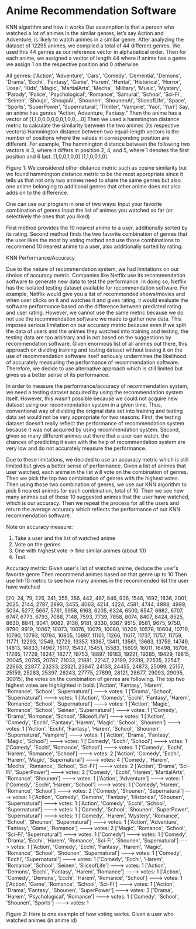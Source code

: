 # Anime Recommendation Software


KNN algorithm and how it works
Our assumption is that a person who watched a lot of animes in the similar genres, let’s say Action and Adventure, is likely to watch animes in a similar genre. After analyzing the dataset of 12295 animes, we compiled a total of 44 different genres. We used this 44 genres as our reference vector in alphabetical order. Then for each anime, we assigned a vector of length 44 where if anime has a genre we assign 1 on the respective position and 0 otherwise.



All genres:
['Action', 'Adventure', 'Cars', 'Comedy', 'Dementia', 'Demons', 'Drama', 'Ecchi', 'Fantasy', 'Game', 'Harem', 'Hentai', 'Historical', 'Horror', 'Josei', 'Kids', 'Magic', 'MartialArts', 'Mecha', 'Military', 'Music', 'Mystery', 'Parody', 'Police', 'Psychological', 'Romance', 'Samurai', 'School', 'Sci-Fi', 'Seinen', 'Shoujo', 'ShoujoAi', 'Shounen', 'ShounenAi', 'SliceofLife', 'Space', 'Sports', 'SuperPower', 'Supernatural', 'Thriller', 'Vampire', 'Yaoi', 'Yuri']
Say, an anime has genres “Action, Adventure, Fantasy.” Then the anime has a vector of
[1,1,0,0,0,0,0,0,1,0,0,...0]
Then we used a hammington distance metric to calculate the similarity between the two animes (its respective vectors)
Hammington distance between two equal-length vectors is the number of positions where the values in corresponding position are different.
For example,
The hammington distance between the following two vectors is 3, where it differs in position 2, 4, and 5, where 1 denotes the first position and 6 last. 
[1,0,0,1,0,0]
[1,1,0,0,1,0]
 
Figure 1: We considered other distance metric such as cosine similarity but we found hammington distance metric to be the most appropriate since it tells us that not only two animes need to share the same genres but also one anime belonging to additional genres that other anime does not also adds on to the difference.


 
One can use our program in one of two ways:
Input your favorite combination of genres
Input the list of animes you watched so far (or selectively the ones that you liked)

First method provides the 10 nearest anime to a user, additionally sorted by its rating.
Second method finds the two favorite combination of genres that the user likes the most by voting method and use those combinations to recommend 10 nearest anime to a user, also additionally sorted by rating.

KNN Performance/Accuracy


Due to the nature of recommendation system, we had limitations on our choice of accuracy metric. Companies like Netflix use its recommendation software to generate new data to test the performance. In doing so, Netflix has the isolated testing dataset available for recommendation software. For example, Netflix would give you a list of recommended shows/movies and when user clicks on it and watches it and gives rating, it would evaluate the software performance based on the difference between predicted rating and user rating. However, we cannot use the same metric because we do not use the recommendation software we made to gather new data. This imposes serious limitation on our accuracy metric because even if we split the data of users and the animes they watched into training and testing, the testing data are too arbitrary and is not based on the suggestions by recommendation software. Given enormous list of all animes out there, this approach on dividing training and testing dataset without basing it on the use of recommendation software itself seriously undermines the likelihood of accurately measuring the performance of recommendation software.
Therefore, we decide to use alternative approach which is still limited but gives us a better sense of its performance. 

In order to measure the performance/accuracy of recommendation system, we need a testing dataset acquired by using the recommendation system itself. However, this wasn’t possible because we could not acquire new dataset using our recommendation system in a given time. Thus, conventional way of dividing the original data set into training and testing data set would not be very appropriate for two reasons. First, the testing dataset doesn’t really reflect the performance of recommendation system because it was not acquired by using recommendation system. Second, given so many different animes out there that a user can watch, the chances of predicting it even with the help of recommendation system are very low and do not accurately measure the performance.

Due to these limitations, we decided to use an accuracy metric which is still limited but gives a better sense of performance. Given a list of animes that user watched, each anime in the list will vote on the combination of genres. Then we pick the top two combination of genres with the highest votes. Then using those two combination of genres, we use our KNN algorithm to pick 5 nearest animes for each combination, total of 10. Then we see how many animes out of those 10 suggested animes that the user have watched, which is our accuracy. Then we repeat the process for all the users and return the average accuracy which reflects the performance of our KNN recommendation software.
 
Note on accuracy measure:

1. Take a user and the list of watched anime
2. Vote on the genres
3. One with highest vote -> find similar animes (about 10)
4. Test
 
Accuracy metric:
Given user's list of watched anime, deduce the user's favorite genre
Then recommend animes based on that genre up to 10
Then use hit-10 metric to see how many animes in the recommended list the user have watched
 
 
 
[20, 24, 79, 226, 241, 355, 356, 442, 487, 846, 936, 1546, 1692, 1836, 2001, 2025, 2144, 2787, 2993, 3455, 4063, 4214, 4224, 4581, 4744, 4898, 4999, 5034, 5277, 5667, 5781, 5958, 6163, 6205, 6324, 6500, 6547, 6682, 6707, 6747, 6773, 6793, 7088, 7148, 7593, 7739, 7858, 8074, 8407, 8424, 8525, 8630, 8841, 9041, 9062, 9136, 9181, 9330, 9367, 9515, 9581, 9675, 9750, 9790, 9919, 10067, 10073, 10076, 10079, 10080, 10209, 10578, 10604, 10719, 10790, 10793, 10794, 10805, 10897, 11161, 11266, 11617, 11737, 11757, 11759, 11771, 12293, 12549, 12729, 13357, 13367, 13411, 13561, 13663, 13759, 14749, 14813, 14833, 14967, 15117, 15437, 15451, 15583, 15609, 16011, 16498, 16706, 17265, 17729, 18247, 18277, 18753, 18897, 19163, 19221, 19285, 19429, 19815, 20045, 20785, 20787, 21033, 21881, 22147, 22199, 22319, 22535, 22547, 22663, 22877, 23233, 23321, 23847, 24133, 24455, 24873, 25099, 25157, 25159, 25283, 25397, 26243, 27775, 27899, 28121, 28677, 29093, 29095, 30015], the votes on the combination of genres are following. The top two highest votes are highlighted in bold.
['Action', 'Fantasy', 'Harem', 'Romance', 'School', 'Supernatural'] ---> votes: 1
['Drama', 'School', 'Supernatural'] ---> votes: 1
['Action', 'Comedy', 'Ecchi', 'Fantasy', 'Harem', 'Romance', 'School', 'Supernatural'] ---> votes: 1
['Action', 'Magic', 'Romance', 'School', 'Seinen', 'Supernatural'] ---> votes: 1
['Comedy', 'Drama', 'Romance', 'School', 'SliceofLife'] ---> votes: 1
['Action', 'Comedy', 'Ecchi', 'Fantasy', 'Harem', 'Magic', 'School', 'Shounen'] ---> votes: 1
['Action', 'Ecchi', 'Fantasy', 'Harem', 'School', 'Shounen', 'Supernatural', 'Vampire'] ---> votes: 1
['Action', 'Drama', 'Fantasy', 'Magic', 'School'] ---> votes: 1
['Comedy', 'Ecchi', 'School'] ---> votes: 1
['Comedy', 'Ecchi', 'Romance', 'School'] ---> votes: 1
['Comedy', 'Ecchi', 'Harem', 'Romance', 'School'] ---> votes: 2
['Action', 'Comedy', 'Ecchi', 'Harem', 'Magic', 'Supernatural'] ---> votes: 4
['Comedy', 'Harem', 'Mecha', 'Romance', 'School', 'Sci-Fi'] ---> votes: 2
['Action', 'Drama', 'Sci-Fi', 'SuperPower'] ---> votes: 2
['Comedy', 'Ecchi', 'Harem', 'MartialArts', 'Romance', 'Shounen'] ---> votes: 1
['Action', 'Adventure'] ---> votes: 1
['Comedy', 'Ecchi', 'Harem', 'School'] ---> votes: 1
['Comedy', 'Harem', 'Romance', 'School'] ---> votes: 2
['Comedy', 'Shounen', 'Supernatural'] ---> votes: 1
['Action', 'Comedy', 'Demons', 'Fantasy', 'Historical', 'Shounen', 'Supernatural'] ---> votes: 1
['Action', 'Comedy', 'Ecchi', 'School', 'Supernatural'] ---> votes: 1
['Comedy', 'School', 'Shounen', 'SuperPower', 'Supernatural'] ---> votes: 1
['Comedy', 'Harem', 'Mystery', 'Romance', 'School', 'Shounen', 'Supernatural'] ---> votes: 1
['Action', 'Adventure', 'Fantasy', 'Game', 'Romance'] ---> votes: 2
['Magic', 'Romance', 'School', 'Sci-Fi', 'Supernatural'] ---> votes: 1
['Comedy'] ---> votes: 1
['Comedy', 'Drama', 'Ecchi', 'Harem', 'Romance', 'Sci-Fi', 'Shounen', 'Supernatural'] ---> votes: 1
['Action', 'Comedy', 'Ecchi', 'Fantasy', 'Harem', 'Magic', 'Romance', 'School', 'Shounen', 'Supernatural'] ---> votes: 1
['Comedy', 'Ecchi', 'Supernatural'] ---> votes: 1
['Comedy', 'Ecchi', 'Harem', 'Romance', 'School', 'Seinen', 'SliceofLife'] ---> votes: 1
['Action', 'Demons', 'Ecchi', 'Fantasy', 'Harem', 'Romance'] ---> votes: 1
['Action', 'Comedy', 'Demons', 'Ecchi', 'Harem', 'Romance', 'School'] ---> votes: 1
['Action', 'Game', 'Romance', 'School', 'Sci-Fi'] ---> votes: 1
['Action', 'Drama', 'Fantasy', 'Shounen', 'SuperPower'] ---> votes: 3
['Drama', 'Harem', 'Psychological', 'Romance'] ---> votes: 1
['Comedy', 'School', 'Shounen', 'Sports'] ---> votes: 1
 
Figure 2: Here is one example of how voting works. Given a user who watched animes (in anime id) 

